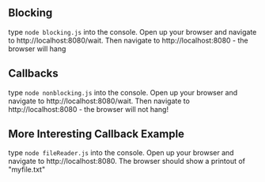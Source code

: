 ## Blocking
type `node blocking.js` into the console.
Open up your browser and navigate to http://localhost:8080/wait.
Then navigate to http://localhost:8080 - the browser will hang

## Callbacks
type `node nonblocking.js` into the console.
Open up your browser and navigate to http://localhost:8080/wait.
Then navigate to http://localhost:8080 - the browser will not hang!

## More Interesting Callback Example
type `node fileReader.js` into the console.
Open up your browser and navigate to http://localhost:8080.
The browser should show a printout of "myfile.txt"
